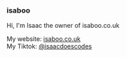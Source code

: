 ### isaboo

Hi,
I'm Isaac the owner of isaboo.co.uk

My website: [isaboo.co.uk](//www.isaboo.co.uk)  
My Tiktok: [@isaacdoescodes](//tiktok.com/@isaacdoescodes)
